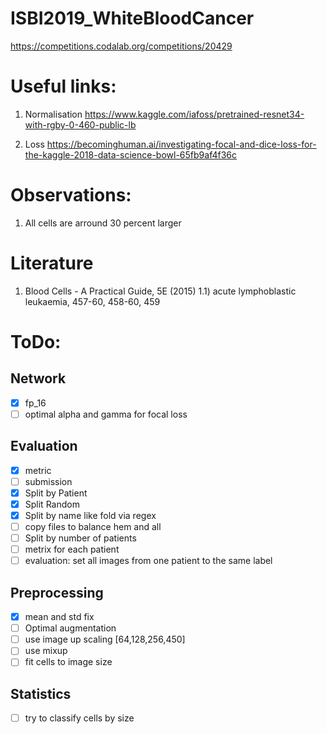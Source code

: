 # ISBI2019_WhiteBloodCancer
https://competitions.codalab.org/competitions/20429


#  Useful links:

1) Normalisation
https://www.kaggle.com/iafoss/pretrained-resnet34-with-rgby-0-460-public-lb

2) Loss
https://becominghuman.ai/investigating-focal-and-dice-loss-for-the-kaggle-2018-data-science-bowl-65fb9af4f36c

# Observations:

1) All cells are arround 30 percent larger

# Literature
1) Blood Cells - A Practical Guide, 5E (2015)
1.1) acute lymphoblastic leukaemia, 457-60, 458-60, 459


# ToDo:

## Network
- [x] fp_16
- [ ] optimal alpha and gamma for focal loss

## Evaluation
- [x] metric
- [ ] submission
- [x] Split by Patient
- [x] Split Random
- [x] Split by name like fold via regex
- [ ] copy files to balance hem and all
- [ ] Split by number of patients
- [ ] metrix for each patient
- [ ] evaluation: set all images from one patient to the same label

## Preprocessing
- [x] mean and std fix
- [ ] Optimal augmentation
- [ ] use image up scaling [64,128,256,450]
- [ ] use mixup
- [ ] fit cells to image size

## Statistics
- [ ] try to classify cells by size
